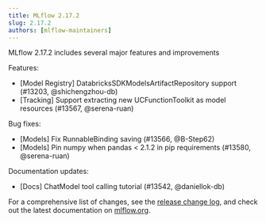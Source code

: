 ```yaml
---
title: MLflow 2.17.2
slug: 2.17.2
authors: [mlflow-maintainers]
---
```


MLflow 2.17.2 includes several major features and improvements

Features:
- [Model Registry] DatabricksSDKModelsArtifactRepository support (#13203, @shichengzhou-db)
- [Tracking] Support extracting new UCFunctionToolkit as model resources (#13567, @serena-ruan)

Bug fixes:

- [Models] Fix RunnableBinding saving (#13566, @B-Step62)
- [Models] Pin numpy when pandas < 2.1.2 in pip requirements (#13580, @serena-ruan)

Documentation updates:

- [Docs] ChatModel tool calling tutorial (#13542, @daniellok-db)

For a comprehensive list of changes, see the [release change log](https://github.com/mlflow/mlflow/releases/tag/v2.17.2), and check out the latest documentation on [mlflow.org](http://mlflow.org/).
